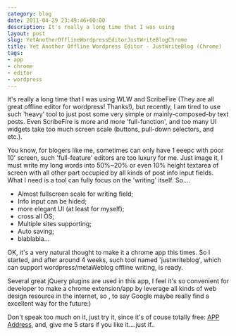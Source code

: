 ```yaml
---
category: blog
date: 2011-04-29 23:49:46+00:00
description: It's really a long time that I was using
layout: post
slug: YetAnotherOfflineWordpressEditorJustWriteBlogChrome
title: Yet Another Offline Wordpress Editor - JustWriteBlog (Chrome)
tags:
- app
- chrome
- editor
- wordpress
---
```


It's really a long time that I was using WLW and ScribeFire (They are all great offline editor for wordpress! Thanks!), but recently, I am tired to use such 'heavy' tool to just post some very simple or mainly-composed-by text posts. Even ScribeFire is more and more 'full-function', and too many UI widgets take too much screen scale (buttons, pull-down selectors, and etc.).

You know, for blogers like me, sometimes can only have 1 eeepc with poor 10' screen, such 'full-feature' editors are too luxury for me. Just image it, I must write my long words into 50%~20% or even 10% height textarea of screen with all other part occupied by all kinds of post info input fields. What I need is a tool can fully focus on the 'writing' itself. So....

  * Almost fullscreen scale for writing field;
  * Info input can be hided;
  * more elegant UI (at least for myself);
  * cross all OS;
  * Multiple sites supporting;
  * Auto saving;
  * blablabla...

OK, it's a very natural thought to make it a chrome app this times. So I started, and after around 4 weeks, such tool named 'justwriteblog', which can support wordpress/metaWeblog offline writing, is ready.

Several great jQuery plugins are used in this app, I feel it's so convenient for developer to make a chrome extension/app by leverage all kinds of web design resource in the internet, so , to say Google maybe really find a excellent way for the future:)

Don't speak too much on it, just try it, since it's of couse totally free: [APP Address](https://chrome.google.com/webstore/detail/ghpmcddkdeedmnceoadodjebomomdfho), and, give me 5 stars if you like it....just if..

  


  

